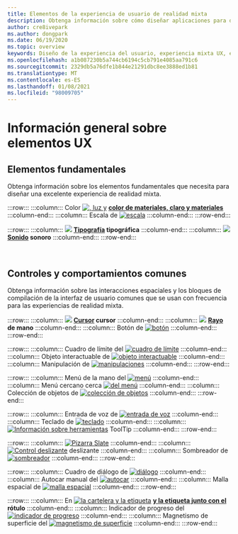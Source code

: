 ```yaml
---
title: Elementos de la experiencia de usuario de realidad mixta
description: Obtenga información sobre cómo diseñar aplicaciones para dispositivos de realidad mixta con elementos fundamentales, controles comunes y comportamientos.
author: cre8ivepark
ms.author: dongpark
ms.date: 06/19/2020
ms.topic: overview
keywords: Diseño de la experiencia del usuario, experiencia mixta UX, experiencia del usuario, patrones de aplicaciones, controles, estilo, HoloLens, interacción, interacción espacial, IU espacial, elementos de la experiencia de usuario, comportamientos, bloques de creación, tipografía, color, auriculares de realidad mixta, auriculares de la realidad mixta de Windows, auriculares de realidad virtual, HoloLens, MRTK, kit de herramientas de realidad mixta
ms.openlocfilehash: a1b087230b5a744cb6194c5cb791e4085aa791c6
ms.sourcegitcommit: 2329db5a76dfe1b844e21291dbc8ee3888ed1b81
ms.translationtype: MT
ms.contentlocale: es-ES
ms.lasthandoff: 01/08/2021
ms.locfileid: "98009705"
---
```

# <a name="ux-elements-overview"></a>Información general sobre elementos UX

## <a name="foundational-elements"></a>Elementos fundamentales

Obtenga información sobre los elementos fundamentales que necesita para diseñar una excelente experiencia de realidad mixta.

:::row:::
    :::column:::
       Color [ ![ , luz y](images/640px-fragments.png)](color-light-and-materials.md) **[color de materiales, claro y materiales](color-light-and-materials.md)**
    :::column-end:::
    :::column:::
       Escala de [ ![ escala](images/volvo-cars-microsoft-hololens-experience01-640px.png)](scale.md) **[](scale.md)**
    :::column-end:::
:::row-end:::

:::row:::
    :::column:::
       [ ![](images/typography-cover.png)](typography.md) **[Tipografía](typography.md) tipográfica**
    :::column-end:::
    :::column:::
       [ ![](images/spatialaudio.png)](spatial-sound-design.md) **[Sonido](spatial-sound-design.md) sonoro**
    :::column-end:::
:::row-end:::

<br>

## <a name="common-controls-and-behaviors"></a>Controles y comportamientos comunes

Obtenga información sobre las interacciones espaciales y los bloques de compilación de la interfaz de usuario comunes que se usan con frecuencia para las experiencias de realidad mixta.

:::row:::
    :::column:::
       [ ![](images/UX_Hero_Cursor.jpg)](cursors.md) **[Cursor](cursors.md) cursor**
    :::column-end:::
    :::column:::
       [ ![](images/UX_Hero_HandRay.jpg)](point-and-commit.md) **[Rayo](point-and-commit.md) de mano**
    :::column-end:::
    :::column:::
       Botón de [ ![ botón](images/UX_Hero_Button.jpg)](button.md) **[](button.md)**
    :::column-end:::
:::row-end:::

:::row:::
    :::column:::
       Cuadro de límite del [ ![ cuadro de límite](images/UX_Hero_BoundingBox.jpg)](app-bar-and-bounding-box.md) **[](app-bar-and-bounding-box.md)**
    :::column-end:::
    :::column:::
       Objeto interactuable de [ ![ objeto interactuable](images/UX_Hero_Interactable.jpg)](interactable-object.md) **[](interactable-object.md)**
    :::column-end:::
    :::column:::
       Manipulación de [ ![ manipulaciones](images/UX_Hero_Manipulation.jpg)](direct-manipulation.md) **[](direct-manipulation.md)**
    :::column-end:::
:::row-end:::

:::row:::
    :::column:::
       Menú de la mano del [ ![ menú](images/UX_Hero_HandMenu.jpg)](hand-menu.md) **[](hand-menu.md)**
    :::column-end:::
    :::column:::
       Menú cercano cerca [ ![ del menú](images/UX_Hero_NearMenu.jpg)](near-menu.md) **[](near-menu.md)**
    :::column-end:::
    :::column:::
       Colección de objetos de [ ![ colección de objetos](images/UX_Hero_ObjectCollection.jpg)](object-collection.md) **[](object-collection.md)**
    :::column-end:::
:::row-end:::

:::row:::
    :::column:::
       Entrada de voz de [ ![ entrada de voz](images/UX_Hero_VoiceCommand.jpg)](voice-input.md) **[](voice-input.md)**
    :::column-end:::
    :::column:::
       Teclado de [ ![ teclado](images/UX_Hero_Keyboard.jpg)](keyboard.md) **[](keyboard.md)**
    :::column-end:::
    :::column:::
       [ ![ Información sobre herramientas](images/UX_Hero_Tooltip.jpg)](tooltip.md) ToolTip **[](tooltip.md)**
    :::column-end:::
:::row-end:::

:::row:::
    :::column:::
       [ ![ Pizarra Slate](images/UX_Hero_Slate.jpg)](slate.md) **[](slate.md)**
    :::column-end:::
    :::column:::
       [ ![ Control deslizante](images/UX_Hero_Slider.jpg)](slider.md) deslizante **[](slider.md)**
    :::column-end:::
    :::column:::
        Sombreador de [ ![ sombreador](images/UX_Hero_StandardShader.jpg)](shader.md) **[](shader.md)**
    :::column-end:::
:::row-end:::

:::row:::
    :::column:::
       Cuadro de diálogo de [ ![ diálogo](images/MRTK_UX_Dialog.jpg)](dialog-ui.md) **[](dialog-ui.md)**
    :::column-end:::
    :::column:::
       Autocar manual del [ ![ autocar](images/HandCoach/MRTK_handCoach.jpg)](hand-coach.md) **[](hand-coach.md)**
    :::column-end:::
    :::column:::
       Malla espacial de [ ![ malla espacial](images/MRTK_PulseShader_SpatialMesh.gif)](spatial-mesh-ux.md) **[](spatial-mesh-ux.md)**
    :::column-end:::
:::row-end:::

:::row:::
    :::column:::
        En [ ![ la cartelera y la etiqueta](images/MRTK_TagAlong.gif)](billboarding-and-tag-along.md) **[y la etiqueta junto con el](billboarding-and-tag-along.md) rótulo**
    :::column-end:::
    :::column:::
       Indicador de progreso del [ ![ indicador de progreso](images/MRTK_ProgressIndicator.gif)](progress.md) **[](progress.md)**
    :::column-end:::
    :::column:::
       Magnetismo de superficie del [ ![ magnetismo de superficie](images/MRTK_SurfaceMagnetism.gif)](surface-magnetism.md) **[](surface-magnetism.md)**
    :::column-end:::
:::row-end:::

<br>
